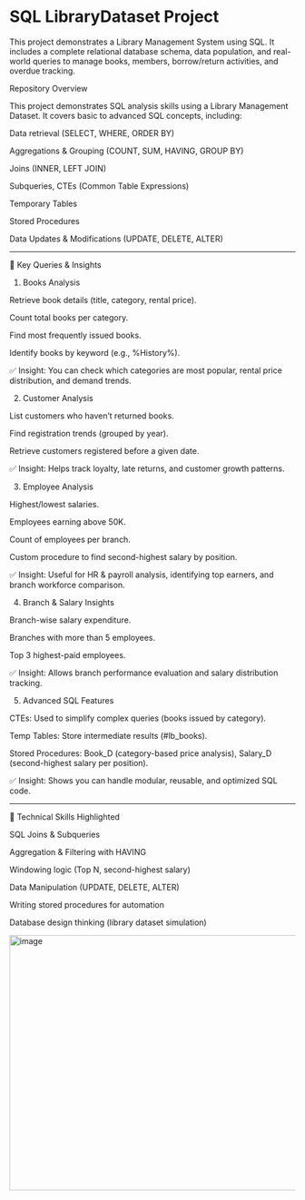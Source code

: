 # SQL LibraryDataset Project

This project demonstrates a Library Management System using SQL. It includes a complete relational database schema, data population, and real-world queries to manage books, members, borrow/return activities, and overdue tracking.

Repository Overview

This project demonstrates SQL analysis skills using a Library Management Dataset.
It covers basic to advanced SQL concepts, including:

Data retrieval (SELECT, WHERE, ORDER BY)

Aggregations & Grouping (COUNT, SUM, HAVING, GROUP BY)

Joins (INNER, LEFT JOIN)

Subqueries, CTEs (Common Table Expressions)

Temporary Tables

Stored Procedures

Data Updates & Modifications (UPDATE, DELETE, ALTER)



---

🔹 Key Queries & Insights

1. Books Analysis

Retrieve book details (title, category, rental price).

Count total books per category.

Find most frequently issued books.

Identify books by keyword (e.g., %History%).


✅ Insight: You can check which categories are most popular, rental price distribution, and demand trends.


2. Customer Analysis

List customers who haven’t returned books.

Find registration trends (grouped by year).

Retrieve customers registered before a given date.


✅ Insight: Helps track loyalty, late returns, and customer growth patterns.


3. Employee Analysis

Highest/lowest salaries.

Employees earning above 50K.

Count of employees per branch.

Custom procedure to find second-highest salary by position.


✅ Insight: Useful for HR & payroll analysis, identifying top earners, and branch workforce comparison.


4. Branch & Salary Insights

Branch-wise salary expenditure.

Branches with more than 5 employees.

Top 3 highest-paid employees.


✅ Insight: Allows branch performance evaluation and salary distribution tracking.


5. Advanced SQL Features

CTEs: Used to simplify complex queries (books issued by category).

Temp Tables: Store intermediate results (#lb_books).

Stored Procedures: Book_D (category-based price analysis), Salary_D (second-highest salary per position).


✅ Insight: Shows you can handle modular, reusable, and optimized SQL code.




---

🔹 Technical Skills Highlighted

SQL Joins & Subqueries

Aggregation & Filtering with HAVING

Windowing logic (Top N, second-highest salary)

Data Manipulation (UPDATE, DELETE, ALTER)

Writing stored procedures for automation

Database design thinking (library dataset simulation)


<img width="962" height="450" alt="image" src="https://github.com/user-attachments/assets/2e5297fa-0a50-4da2-ae1d-d48435d4b4b3" />


